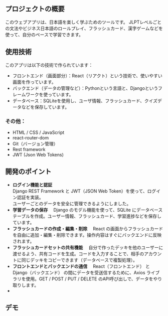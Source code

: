 ## プロジェクトの概要
このウェブアプリは、日本語を楽しく学ぶためのツールです。
JLPTレベルごとの文法やビジネス日本語のロールプレイ、フラッシュカード、漢字ゲームなどを使って、自分のペースで学習できます。

## 使用技術
このアプリは以下の技術で作られています：
- フロントエンド（画面部分）：React（リアクト）という技術で、使いやすい画面を作っています。
- バックエンド（データの管理など）：Pythonという言語と、Djangoというフレームワークを使っています。
- データベース：SQLiteを使用し、ユーザ情報、フラッシュカード、クイズデータなどを保存しています。
### その他：
- HTML / CSS / JavaScript
- react-router-dom
- Git（バージョン管理）
- Rest framework
- JWT (Json Web Tokens)

## 開発のポイント
- **ログイン機能と認証**
　<br>Django REST Framework と JWT（JSON Web Token）を使って、ログイン認証を実装。
 <br>ユーザーごとのデータを安全に管理できるようにしました。
- **学習データの保存**
　Django のモデル機能を使って、SQLite にデータベーステーブルを作成。ユーザー情報、フラッシュカード、学習進捗などを保存しています。
- **フラッシュカードの作成・編集・削除**
　React の画面からフラッシュカードを自由に追加・編集・削除できます。操作内容はすぐにバックエンドに反映されます。
- **フラッシュカードセットの共有機能**
　自分で作ったデッキを他のユーザーに渡せるよう、共有コードを生成。コードを入力することで、相手のアカウントに同じデッキをコピーできます（データベースで複製処理）。
- **フロントエンドとバックエンドの通信**
　React（フロントエンド） と Django（バックエンド） の間にデータを受送信するために、Axios ライブラリを使用。GET / POST / PUT / DELETE のAPI呼び出しで、データをやり取りします。
- 

## デモ

